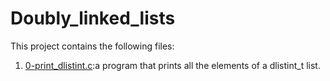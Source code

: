 # Doubly_linked_lists

This project contains the following files:

1. [0-print_dlistint.c](./0-print_dlistint.c):a program that prints all the elements of a dlistint_t list.


